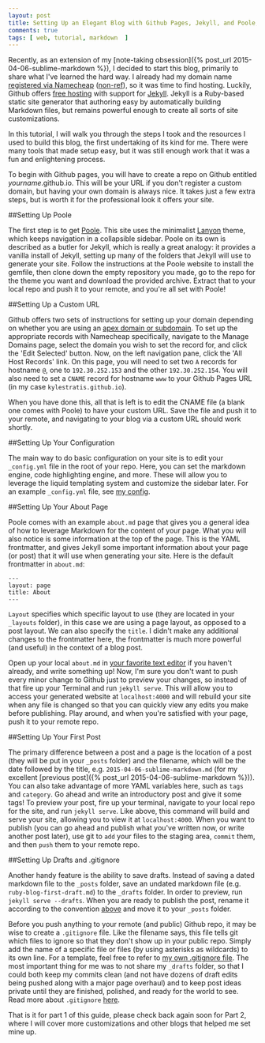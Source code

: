 ```yaml
---
layout: post
title: Setting Up an Elegant Blog with Github Pages, Jekyll, and Poole; Part I
comments: true
tags: [ web, tutorial, markdown  ]
---
```


Recently, as an extension of my [note-taking obsession]({% post_url 2015-04-06-sublime-markdown %}), I decided to start this blog, primarily to share what I've learned the hard way. I already had my domain name [registered via Namecheap](http://www.namecheap.com/?aff=84217) ([non-ref](http://www.namecheap.com)), so it was time to find hosting. Luckily, Github offers [free hosting](https://pages.github.com/) with support for [Jekyll](http://jekyllrb.com/). Jekyll is a Ruby-based static site generator that authoring easy by automatically building Markdown files, but remains powerful enough to create all sorts of site customizations.

In this tutorial, I will walk you through the steps I took and the resources I used to build this blog, the first undertaking of its kind for me. There were many tools that made setup easy, but it was still enough work that it was a fun and enlightening process. 

To begin with Github pages, you will have to create a repo on Github entitled _yourname_.github.io. This will be your URL if you don't register a custom domain, but having your own domain is always nice. It takes just a few extra steps, but is worth it for the professional look it offers your site.  

##Setting Up Poole

The first step is to get [Poole](http://getpoole.com/). This site uses the minimalist [Lanyon](https://github.com/poole/lanyon) theme, which keeps navigation in a collapsible sidebar. Poole on its own is described as a butler for Jekyll, which is really a great analogy: it provides a vanilla install of Jekyll, setting up many of the folders that Jekyll will use to generate your site. Follow the instructions at the Poole website to install the gemfile, then clone down the empty repository you made, go to the repo for the theme you want and download the provided archive. Extract that to your local repo and push it to your remote, and you're all set with Poole!

##Setting Up a Custom URL 

Github offers two sets of instructions for setting up your domain depending on whether you are using an [apex domain or subdomain](https://help.github.com/articles/setting-up-a-custom-domain-with-github-pages/). To set up the appropriate records with Namecheap specifically, navigate to the Manage Domains page, select the domain you wish to set the record for, and click the 'Edit Selected' button. Now, on the left navigation pane, click the 'All Host Records' link. On this page, you will need to set two `A` records for hostname `@`, one to `192.30.252.153` and the other `192.30.252.154`. You will also need to set a `CNAME` record for hostname `www` to your Github Pages URL (in my case `kylestratis.github.io`). 

When you have done this, all that is left is to edit the CNAME file (a blank one comes with Poole) to have your custom URL. Save the file and push it to your remote, and navigating to your blog via a custom URL should work shortly. 

##Setting Up Your Configuration

The main way to do basic configuration on your site is to edit your `_config.yml` file in the root of your repo. Here, you can set the markdown engine, code highlighting engine, and more. These will allow you to leverage the liquid templating system and customize the sidebar later. For an example `_config.yml` file, see [my config](https://github.com/kylestratis/kylestratis.github.io/blob/master/_config.yml). 

##Setting Up Your About Page

Poole comes with an example `about.md` page that gives you a general idea of how to leverage Markdown for the content of your page. What you will also notice is some information at the top of the page. This is the YAML frontmatter, and gives Jekyll some important information about your page (or post) that it will use when generating your site. Here is the default frontmatter in `about.md`: 

```
---
layout: page
title: About
---
```

`Layout` specifies which specific layout to use (they are located in your `_layouts` folder), in this case we are using a page layout, as opposed to a post layout. We can also specify the `title`. I didn't make any additional changes to the frontmatter here, the frontmatter is much more powerful (and useful) in the context of a blog post. 

Open up your local `about.md` in [your favorite text editor](http://sublimetext.com) if you haven't already, and write something up! Now, I'm sure you don't want to push every minor change to Github just to preview your changes, so instead of that fire up your Terminal and run `jekyll serve`. This will allow you to access your generated website at `localhost:4000` and will rebuild your site when any file is changed so that you can quickly view any edits you make before publishing. Play around, and when you're satisfied with your page, push it to your remote repo. 

##<a name="firstpost"></a>Setting Up Your First Post

The primary difference between a post and a page is the location of a post (they will be put in your `_posts` folder) and the filename, which will be the date followed by the title, e.g. `2015-04-06-sublime-markdown.md` (for my excellent [previous post]({% post_url 2015-04-06-sublime-markdown %})). You can also take advantage of more YAML variables here, such as `tags` and `category`. Go ahead and write an introductory post and give it some tags! To preview your post, fire up your terminal, navigate to your local repo for the site, and run `jekyll serve`. Like above, this command will build and serve your site, allowing you to view it at `localhost:4000`. When you want to publish (you can go ahead and publish what you've written now, or write another post later), use git to `add` your files to the staging area, `commit` them, and then `push` them to your remote repo. 

##Setting Up Drafts and .gitignore

Another handy feature is the ability to save drafts. Instead of saving a dated markdown file to the `_posts` folder, save an undated markdown file (e.g. `ruby-blog-first-draft.md`) to the `_drafts` folder. In order to preview, run `jekyll serve --drafts`. When you are ready to publish the post, rename it according to the convention [above](#firstpost) and move it to your `_posts` folder. 

Before you push anything to your remote (and public) Github repo, it may be wise to create a `.gitignore` file. Like the filename says, this file tells git which files to ignore so that they don't show up in your public repo. Simply add the name of a specific file or files (by using asterisks as wildcards) to its own line. For a template, feel free to refer to [my own .gitignore file](https://github.com/kylestratis/kylestratis.github.io/blob/master/.gitignore). The most important thing for me was to not share my `_drafts` folder, so that I could both keep my commits clean (and not have dozens of draft edits being pushed along with a major page overhaul) and to keep post ideas private until they are finished, polished, and ready for the world to see. Read more about `.gitignore` [here](http://git-scm.com/docs/gitignore).

That is it for part 1 of this guide, please check back again soon for Part 2, where I will cover more customizations and other blogs that helped me set mine up. 